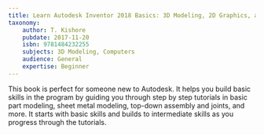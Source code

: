 ```yaml
---
title: Learn Autodesk Inventor 2018 Basics: 3D Modeling, 2D Graphics, and Assembly Design
taxonomy:
	author: T. Kishore
	pubdate: 2017-11-20
	isbn: 9781484232255
	subjects: 3D Modeling, Computers
	audience: General
	expertise: Beginner
---
```

This book is perfect for someone new to Autodesk.  It helps you build basic skills in the program by guiding you through step by step tutorials in basic part modeling, sheet metal modeling, top-down assembly and joints, and more.  It starts with basic skills and builds to intermediate skills as you progress through the tutorials.